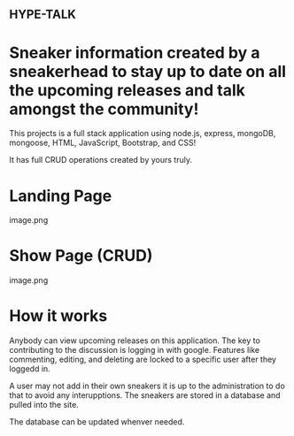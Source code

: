 ## HYPE-TALK
# Sneaker information created by a sneakerhead to stay up to date on all the upcoming releases and talk amongst the community!

This projects is a full stack application using node.js, express, mongoDB, mongoose, HTML, JavaScript, Bootstrap, and CSS!

It has full CRUD operations created by yours truly.


# Landing Page
image.png

# Show Page (CRUD)
image.png

# How it works

Anybody can view upcoming releases on this application. The key to contributing to the discussion is logging in with google. Features like commenting, editing, and deleting are locked to a specific user after they loggedd in.

A user may not add in their own sneakers it is up to the administration to do that to avoid any interupptions. The sneakers are stored in a database and pulled into the site.

The database can be updated whenver needed.
